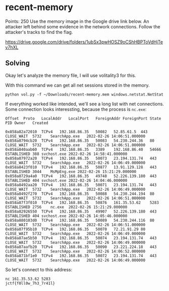 # recent-memory
Points: 250
Use the memory image in the Google drive link below. An attacker left behind some evidence in the network connections. Follow the attacker's tracks to find the flag.

https://drive.google.com/drive/folders/1ubSx3pwHOSZ9oCShHBPToVdHjTev7hXL

## Solving

Okay let's analyze the memory file, I will use volitality3 for this. 

With this command we can get all net sessions stored in the memory.
```
python vol.py -f ~/Downloads/recent-memory.mem windows.netstat.NetStat
```

If everything worked like intended, we'll see a long list with net connections. Some connection looks interessting, because the process is `nc.exe`:

```
Offset	Proto	LocalAddr	LocalPort	ForeignAddr	ForeignPort	State	PID	Owner	Created

0x858a82a72010	TCPv4	192.168.86.35	50082	52.85.61.5	443	CLOSE_WAIT	5732	SearchApp.exe	2022-02-26 14:06:51.000000 
0x858a8794cb20	TCPv4	192.168.86.35	50083	54.230.244.36	80	CLOSE_WAIT	5732	SearchApp.exe	2022-02-26 14:06:51.000000 
0x858a840aab60	TCPv4	192.168.86.35	3389	192.168.86.40	54666	ESTABLISHED	388	svchost.exe	2022-02-26 14:58:41.000000 
0x858a87972a20	TCPv4	192.168.86.35	50073	23.194.131.74	443	CLOSE_WAIT	5732	SearchApp.exe	2022-02-26 14:06:49.000000 
0x858a8423f010	TCPv4	192.168.86.35	50877	13.91.129.128	443	ESTABLISHED	3044	MsMpEng.exe	2022-02-26 15:21:29.000000 
0x858a8729a4a0	TCPv4	192.168.86.35	49748	52.226.139.180	443	ESTABLISHED	404	svchost.exe	2022-02-26 14:04:46.000000 
0x858a8492aa20	TCPv4	192.168.86.35	50071	23.194.131.74	443	CLOSE_WAIT	5732	SearchApp.exe	2022-02-26 14:06:49.000000 
0x858a8492f270	TCPv4	192.168.86.35	50088	54.230.244.194	80	CLOSE_WAIT	5732	SearchApp.exe	2022-02-26 14:06:51.000000 
0x858a87f3f010	TCPv4	192.168.86.35	50876	161.35.53.62	5283	ESTABLISHED	2756	nc.exe	2022-02-26 15:21:29.000000 
0x858a82926550	TCPv4	192.168.86.35	49907	52.226.139.180	443	ESTABLISHED	404	svchost.exe	2022-02-26 14:05:46.000000 
0x858a880103d0	TCPv4	192.168.86.35	50089	54.230.244.116	80	CLOSE_WAIT	5732	SearchApp.exe	2022-02-26 14:06:51.000000 
0x858a87f95b10	TCPv4	192.168.86.35	50070	72.21.91.29	80	CLOSE_WAIT	5732	SearchApp.exe	2022-02-26 14:06:49.000000 
0x858a87ae5b50	TCPv4	192.168.86.35	50074	23.194.131.74	443	CLOSE_WAIT	5732	SearchApp.exe	2022-02-26 14:06:49.000000 
0x858a87aafb20	TCPv4	192.168.86.35	50090	23.221.224.18	443	CLOSE_WAIT	5732	SearchApp.exe	2022-02-26 14:06:52.000000 
0x858a871bf1e0	TCPv4	192.168.86.35	50072	23.194.131.74	443	CLOSE_WAIT	5732	SearchApp.exe	2022-02-26 14:06:49.000000 
```

So let's connect to this address:

```
nc 161.35.53.62 5283
jctf{f0ll0w_7h3_7r41l}
```
